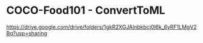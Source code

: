 # COCO-Food101 - ConvertToML
https://drive.google.com/drive/folders/1gkR2XGJAlnbkbcj0l6k_6yRF1LMgV2Bq?usp=sharing
